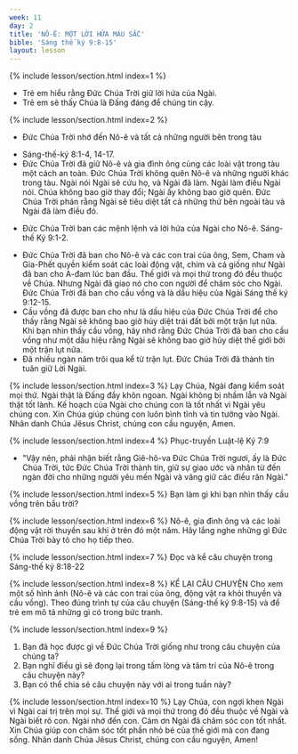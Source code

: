 ```yaml
---
week: 11
day: 2
title: 'NÔ-Ê: MỘT LỜI HỨA MÀU SẮC'
bible: 'Sáng thế ký 9:8-15'
layout: lesson
---
```



{% include lesson/section.html index=1 %}
- Trẻ em hiểu rằng Đức Chúa Trời giữ lời hứa của Ngài.
- Trẻ em sẽ thấy Chúa là Đấng đáng để chúng tin cậy.


{% include lesson/section.html index=2 %}
* Đức Chúa Trời nhớ đến Nô-ê và tất cả những người bên trong tàu
- Sáng-thế-ký 8:1-4, 14-17.
- Đức Chúa Trời đã giữ Nô-ê và gia đình ông cùng các loài vật trong tàu một cách an toàn. Đức Chúa Trời không quên Nô-ê và những người khác trong tàu. Ngài nói Ngài sẽ cứu họ, và Ngài đã làm. Ngài làm điều Ngài nói. Chúa không bao giờ thay đổi; Ngài ấy không bao giờ quên. Đức Chúa Trời phán rằng Ngài sẽ tiêu diệt tất cả những thứ bên ngoài tàu và Ngài đã làm điều đó.
* Đức Chúa Trời ban các mệnh lệnh và lời hứa của Ngài cho Nô-ê. Sáng-thế Ký 9:1-2.
- Đức Chúa Trời đã ban cho Nô-ê và các con trai của ông, Sem, Cham và Gia-Phết quyền kiểm soát các loài động vật, chim và cá giống như Ngài đã ban cho A-đam lúc ban đầu. Thế giới và mọi thứ trong đó đều thuộc về Chúa. Nhưng Ngài đã giao nó cho con người để chăm sóc cho Ngài. Đức Chúa Trời đã ban cho cầu vồng và là dấu hiệu của Ngài Sáng thế ký 9:12-15.
- Cầu vồng đã được ban cho như là dấu hiệu của Đức Chúa Trời để cho thấy rằng Ngài sẽ không bao giờ hủy diệt trái đất bởi một trận lụt nữa. Khi bạn nhìn thấy cầu vồng, hãy nhớ rằng Đức Chúa Trời đã ban cho cầu vồng như một dấu hiệu rằng Ngài sẽ không bao giờ hủy diệt thế giới bởi một trận lụt nữa.
- Đã nhiều ngàn năm trôi qua kể từ trận lụt. Đức Chúa Trời đã thành tín tuân giữ Lời Ngài.


{% include lesson/section.html index=3 %}
Lạy Chúa, Ngài đang kiểm soát mọi thứ. Ngài thật là Đấng đầy khôn ngoan. Ngài không bị nhầm lẫn và Ngài thật tốt lành. Kế hoạch của Ngài cho chúng con là tốt nhất vì Ngài yêu chúng con. Xin Chúa giúp chúng con luôn bình tĩnh và tin tưởng vào Ngài. Nhân danh Chúa Jêsus Christ, chúng con cầu nguyện, Amen.


{% include lesson/section.html index=4 %}
Phục-truyền Luật-lệ Ký 7:9
- "Vậy nên, phải nhận biết rằng Giê-hô-va Đức Chúa Trời ngươi, ấy là Đức Chúa Trời, tức Đức Chúa Trời thành tín, giữ sự giao ước và nhân từ đến ngàn đời cho những người yêu mến Ngài và vâng giữ các điều răn Ngài."



{% include lesson/section.html index=5 %}
Bạn làm gì khi bạn nhìn thấy cầu vồng trên bầu trời?


{% include lesson/section.html index=6 %}
Nô-ê, gia đình ông và các loài động vật rời thuyền sau khi ở trên đó một năm. Hãy lắng nghe những gì Đức Chúa Trời bày tỏ cho họ tiếp theo.


{% include lesson/section.html index=7 %}
Đọc và kể câu chuyện trong Sáng-thế ký 8:18-22


{% include lesson/section.html index=8 %}
KỂ LẠI CÂU CHUYỆN
Cho xem một số hình ảnh (Nô-ê và các con trai của ông, động vật ra khỏi thuyền và cầu vồng). Theo đúng trình tự của câu chuyện (Sáng-thế ký 9:8-15) và để trẻ em mô tả những gì có trong bức tranh.


{% include lesson/section.html index=9 %}
1. Bạn đã học được gì về Đức Chúa Trời giống như trong câu chuyện của chúng ta?
2. Bạn nghĩ điều gì sẽ đọng lại trong tấm lòng và tâm trí của Nô-ê trong câu chuyện này?
3. Bạn có thể chia sẻ câu chuyện này với ai trong tuần này?


{% include lesson/section.html index=10 %}
Lạy Chúa, con ngợi khen Ngài vì Ngài cai trị trên mọi sự. Thế giới và mọi thứ trong đó đều thuộc về Ngài và Ngài biết rõ con. Ngài nhớ đến con. Cảm ơn Ngài đã chăm sóc con tốt nhất. Xin Chúa giúp con chăm sóc tốt phần nhỏ bé của thế giới mà con đang sống. Nhân danh Chúa Jêsus Christ, chúng con cầu nguyện, Amen!
